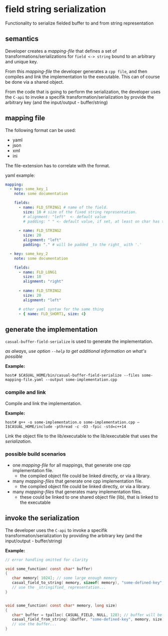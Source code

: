 # field string serialization

Functionality to serialize fielded buffer to and from string representation


## semantics

Developer creates a _mapping-file_ that defines a set of transformations/serializations 
for `field <-> string` bound to an arbitrary and unique key.

From this _mapping-file_ the developer generates a `cpp file`, and then compiles and link
the implementation to the executable. This can of course be done via a shared object.

From the code that is going to perform the serialization, the developer uses the `C-api` 
to invoke a specifik transformation/serialization by provide the arbitrary key (and the
input/output - buffer/string)

## mapping file

The following format can be used:
* yaml
* json
* xml
* ini

The file-extension has to correlate with the format.

yaml example:

``` yaml
mapping:
  - key: some_key_1
    note: some documentation

    fields: 
      - name: FLD_STRING1 # name of the field. 
        size: 10 # size of the fixed string representation.
        # alignment: "left"  <- default value
        # padding: " " <- default value, if set, at least on char has to be set .
      
      - name: FLD_STRING2
        size: 20
        alignment: "left"
        padding: "." # will be padded _to the right_ with '.'

  - key: some_key_2
    note: some documentation

    fields: 
      - name: FLD_LONG1
        size: 10
        alignment: "right"
      
      - name: FLD_STRING2
        size: 20
        alignment: "left"

      # other yaml syntax for the same thing
      - { name: FLD_SHORT1, size: 4}
```

## generate the implementation

`casual-buffer-field-serialize` is used to generate the implementation. 

_as always, use option `--help` to get additional information on what's possible_

**Example:**
```
host# $CASUAL_HOME/bin/casual-buffer-field-serialize --files some-mapping-file.yaml --output some-implementation.cpp
```

### compile and link

Compile and link the implementation.

**Example:**
```
host# g++ -o some-implementation.o some-implementation.cpp –I$CASUAL_HOME/include -pthread -c -O3 -fpic -std=c++14
```

Link the object file to the lib/executable to the lib/executable that uses the _serialization_. 

### possible build scenarios

* one _mapping-file_ for all mappings, that generate one cpp implementation file.
  - the compiled object file could be linked directly, or via a library.
* many _mapping-files_ that generate one cpp implementation file.
  - the compiled object file could be linked directly, or via a library.
* many _mapping-files_ that generates many implementation files.
  - these could be linked to one shared object file (lib), that is linked to the executable


## invoke the serialization

The developer uses the `C-api` to invoke a specifik transformation/serialization 
by providing the arbitrary key (and the input/output - buffer/string)

**Example:**

``` C
// error handling omitted for clarity

void some_function( const char* buffer)
{
   char memory[ 1024]; // some large enough memory
   casual_field_to_string( memory, sizeof( memory), "some-defined-key", buffer);
   // use the _stringified_ representation...
}


void some_function( const char* memory, long size)
{
   char* buffer = tpalloc( CASUAL_FIELD, NULL, 128); // buffer will be expanded during the transformation
   casual_field_from_string( &buffer, "some-defined-key", memory, size);
   // use the buffer...
}
```



